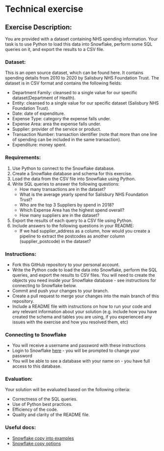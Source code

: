 # Technical exercise
## Exercise Description:
You are provided with a dataset containing NHS spending information. Your task is to use Python to load this data into Snowflake, perform some SQL queries on it, and export the results to a CSV file.
### Dataset:
This is an open source dataset, which can be found here. It contains spending details from 2010 to 2020 by Salisbury NHS Foundation Trust.
The dataset is in CSV format and contains the following fields:
* Department Family: cleansed to a single value for our specific dataset(Department of Health).
* Entity: cleansed to a single value for our specific dataset (Salisbury NHS Foundation Trust).
* Date: date of expenditure.
* Expense Type: category the expense falls under.
* Expense Area: area the expense falls under.
* Supplier: provider of the service or product.
* Transaction Number: transaction identifier (note that more than one line of spending can be included in the same transaction).
* Expenditure: money spent.
### Requirements:
1. Use Python to connect to the Snowflake database.
2. Create a Snowflake database and schema for this exercise.
3. Load the data from the CSV file into Snowflake using Python.
4. Write SQL queries to answer the following questions:
   * How many transactions are in the dataset?
   * What is the average yearly spend for Salisbury NHS Foundation Trust?
   * Who are the top 3 Suppliers by spend in 2018?
   * Which Expense Area has the highest spend overall?
   * How many suppliers are in the dataset?
5. Export the results of each query to a CSV file using Python.
6. Include answers to the following questions in your README:
   * If we had supplier_address as a column, how would you create a pipeline to extract the postcodes as another column (supplier_postcode) in the dataset?
### Instructions:
* Fork this GitHub repository to your personal account.
* Write the Python code to load the data into Snowflake, perform the SQL queries, and export the results to CSV files. You will need to create the objects you need inside your Snowflake database - see instructions for connecting to Snowflake below.
* Commit and push your changes to your branch.
* Create a pull request to merge your changes into the main branch of this repository.
* Include a README file with instructions on how to run your code and any relevant information about your solution (e.g. include how you have created the schema and tables you are using, if you experienced any issues with the exercise and how you resolved them, etc)
### Connecting to Snowflake
* You will receive a username and password with these instructions
* Login to Snowflake [here](https://gpgjpce-sy56198.snowflakecomputing.com/console/login) - you will be prompted to change your password
* You will be able to see a database with your name on - you have full access to this database.
### Evaluation:
Your solution will be evaluated based on the following criteria:
* Correctness of the SQL queries.
* Use of Python best practices.
* Efficiency of the code.
* Quality and clarity of the README file.
### Useful docs:
* [Snowflake copy into examples](https://docs.snowflake.com/en/sql-reference/sql/copy-into-table#examples)
* [Snowflake copy options](https://docs.snowflake.com/en/sql-reference/sql/copy-into-table#copy-options-copyoptions)
